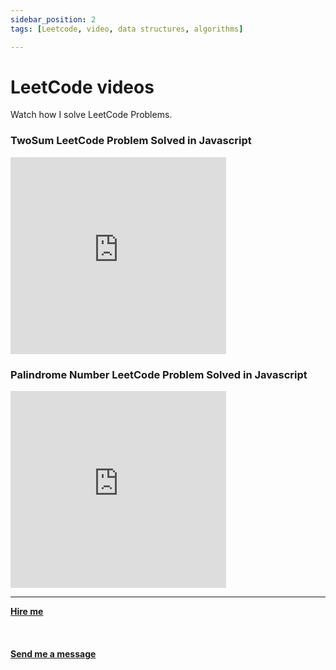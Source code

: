 ```yaml
---
sidebar_position: 2
tags: [Leetcode, video, data structures, algorithms]

---
```


# LeetCode videos

Watch how I solve LeetCode Problems.
### TwoSum LeetCode Problem Solved in Javascript
<iframe width="345" height="315" src="https://www.youtube.com/embed/jjT0ShHCUB4" title="YouTube video player" frameborder="0" allow="accelerometer; autoplay; clipboard-write; encrypted-media; gyroscope; picture-in-picture" allowfullscreen></iframe>

### Palindrome Number LeetCode Problem Solved in Javascript
<iframe width="345" height="315" src="https://www.youtube.com/embed/3GYLxq5n_iE" title="YouTube video player" frameborder="0" allow="accelerometer; autoplay; clipboard-write; encrypted-media; gyroscope; picture-in-picture" allowfullscreen></iframe>

<hr></hr>
<a href="https://calendly.com/mattherzog/business-chat" target="_blank"><b><u>Hire me</u></b></a>
<br></br>
<br></br>
<a href="mailto:matt@mattherzog.me" target="_blank"><b><u>Send me a message</u></b></a>